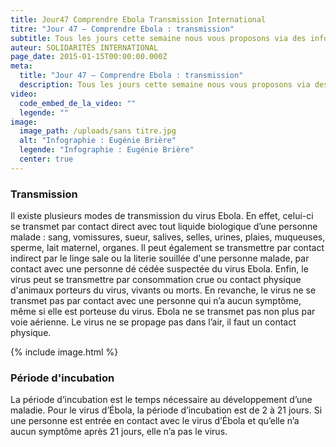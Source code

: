 ```yaml
---
title: Jour47 Comprendre Ebola Transmission International
titre: "Jour 47 – Comprendre Ebola : transmission"
subtitle: Tous les jours cette semaine nous vous proposons via des infographies de mieux comprendre le virus Ebola...
auteur: SOLIDARITÉS INTERNATIONAL
page_date: 2015-01-15T00:00:00.000Z
meta:
  title: "Jour 47 – Comprendre Ebola : transmission"
  description: Tous les jours cette semaine nous vous proposons via des infographies de mieux comprendre le virus Ebola...
video:
  code_embed_de_la_video: ""
  legende: ""
image:
  image_path: /uploads/sans titre.jpg
  alt: "Infographie : Eugénie Brière"
  legende: "Infographie : Eugénie Brière"
  center: true
---
```

### Transmission

Il existe plusieurs modes de transmission du virus Ebola. En effet, celui-ci se transmet par contact direct avec tout liquide biologique d’une personne malade : sang, vomissures, sueur, salives, selles, urines, plaies, muqueuses, sperme, lait maternel, organes. Il peut &eacute;galement se transmettre par contact indirect par le linge sale ou la literie souill&eacute;e d'une personne malade, par contact avec une personne d&eacute; c&eacute;d&eacute;e suspect&eacute;e du virus Ebola. Enfin, le virus peut se transmettre par consommation crue ou contact physique d'animaux porteurs du virus, vivants ou morts. En revanche, le virus ne se transmet pas par contact avec une personne qui n’a aucun sympt&ocirc;me, m&ecirc;me si elle est porteuse du virus. Ebola ne se transmet pas non plus par voie a&eacute;rienne. Le virus ne se propage pas dans l’air, il faut un contact physique.

{% include image.html %}

### P&eacute;riode d'incubation

La p&eacute;riode d’incubation est le temps n&eacute;cessaire au d&eacute;veloppement d’une maladie. Pour le virus d’&Eacute;bola, la p&eacute;riode d’incubation est de 2 &agrave; 21 jours. Si une personne est entr&eacute;e en contact avec le virus d’&Eacute;bola et qu’elle n’a aucun sympt&ocirc;me apr&egrave;s 21 jours, elle n’a pas le virus.